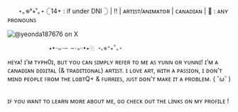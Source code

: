 


⠀⠀
                        ⋆｡𖦹°⭒˚｡⋆ 𓊆14+ : if under DNI 𓊇 | !! | ᴀʀᴛɪꜱᴛ/ᴀɴɪᴍᴀᴛᴏʀ | ᴄᴀɴᴀᴅɪᴀɴ | 🍁 : ᴀɴʏ ᴘʀᴏɴᴏᴜɴꜱ 

   
![@yeonda187676 on X](https://github.com/user-attachments/assets/15868d9d-aa20-4b9a-a01e-3909cde2d3ea)

				 ✦•┈๑⋅⋯ ⋯⋅๑┈•✦⿻ ⋆｡𖦹°⭒˚｡⋆  
  ʜᴇʏᴀ! ɪ’ᴍ ᴛʏᴘʜ0ɪ, ʙᴜᴛ ʏᴏᴜ ᴄᴀɴ ꜱɪᴍᴘʟʏ ʀᴇꜰᴇʀ ᴛᴏ ᴍᴇ ᴀꜱ ʏᴜɴɴ ᴏʀ ʏᴜɴɴɪ! ɪ’ᴍ ᴀ ᴄᴀɴᴀᴅɪᴀɴ ᴅɪɢɪᴛᴀʟ (& ᴛʀᴀᴅɪᴛɪᴏɴᴀʟ) ᴀʀᴛɪꜱᴛ. ɪ ʟᴏᴠᴇ ᴀʀᴛ, ᴡɪᴛʜ ᴀ ᴘᴀꜱꜱɪᴏɴ, ɪ ᴅᴏɴ’ᴛ ᴍɪɴᴅ ᴘᴇᴏᴘʟᴇ ꜰʀᴏᴍ ᴛʜᴇ ʟɢʙᴛQ+ & ꜰᴜʀʀɪᴇꜱ, ᴊᴜꜱᴛ ᴅᴏɴ’ᴛ ᴍᴀᴋᴇ ɪᴛ ᴀ ᴘʀᴏʙʟᴇᴍ. ( ˘ω˘ ) ⠀⠀⠀⠀⠀⠀⠀⠀


  ɪꜰ ʏᴏᴜ ᴡᴀɴᴛ ᴛᴏ ʟᴇᴀʀɴ ᴍᴏʀᴇ ᴀʙᴏᴜᴛ ᴍᴇ, ɢᴏ ᴄʜᴇᴄᴋ ᴏᴜᴛ ᴛʜᴇ ʟɪɴᴋꜱ ᴏɴ ᴍʏ ᴘʀᴏꜰɪʟᴇ !

